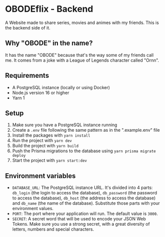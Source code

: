 # OBODEflix - Backend

A Website made to share series, movies and animes with my friends. This is the backend side of it.

## Why "OBODE" in the name?

It has the name "OBODE" because that's the way some of my friends call me. It comes from a joke with a League of Legends character called "Ornn".

## Requirements

- A PostgreSQL instance (locally or using Docker)
- Node.js version 16 or higher
- Yarn 1

## Setup

1. Make sure you have a PostgreSQL instance running
1. Create a `.env` file following the same pattern as in the ".example.env" file
1. Install the packages with `yarn install`
1. Run the project with `yarn dev`
1. Build the project with `yarn build`
1. Push the Prisma migrations to the database using `yarn prisma migrate deploy`
1. Start the project with `yarn start:dev`

## Environment variables

- `DATABASE_URL`: The PostgreSQL instance URL. It's divided into 4 parts: `db_login` (the login to access the database), `db_password` (the password to access the database), `db_host` (the address to access the database) and `db_name` (the name of the database). Substitute those parts with your environment values.
- `PORT`: The port where your application will run. The default value is `3000`.
- `SECRET`: A secret word that will be used to encode your JSON Web Tokens. Make sure you use a strong secret, with a great diversity of letters, numbers and special characters.

